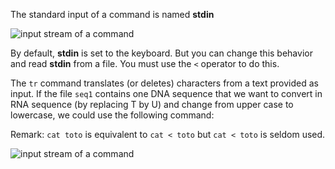 <script>
import Quiz from "components/Quiz.svelte";
import Execute from "components/Execute.svelte";
</script>

The standard input of a command is named **stdin**

<img src="/data/ifb-4/stream_in_out.png" style="max-width:100%" alt="input stream of a command">

By default, **stdin** is set to the keyboard. But you can change this behavior and read **stdin** from a file. You must use the `<` operator to do this.

The `tr` command translates (or deletes) characters from a text provided as input. If the file `seq1` contains one DNA sequence that we want to convert in RNA sequence (by replacing T by U) and change from upper case to lowercase, we could use the following command:

<Execute command="tr [AGCT] [agcu] < seq1 " />

Remark: `cat toto` is equivalent to `cat < toto` but `cat < toto` is seldom used.

![input stream of a command](/images/stream_infile_out.png)
